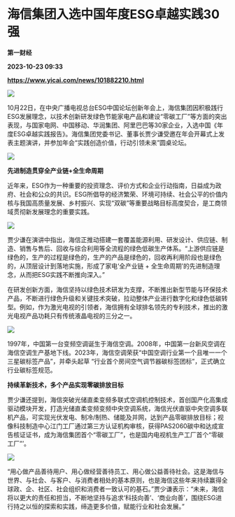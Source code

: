 # 海信集团入选中国年度ESG卓越实践30强
**第一财经**

**2023-10-23 09:33**

**https://www.yicai.com/news/101882210.html**

![](https://imgcdn.yicai.com/uppics/slides/2023/10/9cf8d46b57a939df840e1817f2476762.jpg)

10月22日，在中央广播电视总台ESG中国论坛创新年会上，海信集团因积极践行ESG发展理念，以技术创新研发绿色节能家电产品和建设“零碳工厂”等方面的突出表现，与国家电网、中国移动、华润集团、阿里巴巴等30家企业，入选中国《年度ESG卓越实践报告》。海信集团党委书记、董事长贾少谦受邀在年会开幕式上发表主题演讲，并参加年会“实践创造价值，行动引领未来”圆桌论坛。

![](https://imgcdn.yicai.com/uppics/images/2023/10/ccd9f5ee89050ed22975762dad49b086.jpg)

**先进制造贯穿全产业链+全生命周期**

近年来，ESG作为一种重要的投资理念、评价方式和企业行动指南，日益成为政府、社会和公众的共识。ESG所倡导的经济繁荣、环境可持续、社会公平的价值内核与我国高质量发展、乡村振兴、实现“双碳”等重要战略目标高度契合，是工商领域贯彻新发展理念的重要实践。

![](https://imgcdn.yicai.com/uppics/images/2023/10/61239d825d0400b5da740c5c1e38af69.jpg)

贾少谦在演讲中指出，海信正推动搭建一套覆盖能源利用、研发设计、供应链、制造、销售与售后、回收与综合利用等全流程的绿色低碳生产体系。“上游供应链是绿色的，生产的过程是绿色的，生产的产品是绿色的，回收再利用阶段也是绿色的，从顶层设计到落地实施，形成了家电‘全产业链 + 全生命周期’的先进制造理念，从而把ESG实践不断推向深入。”

在研发创新方面，海信坚持以绿色技术研发为支撑，不断推出新型节能与环保技术产品，不断进行绿色升级和关键技术突破，拉动整体产业进行数字化和绿色低碳转型。例如，作为激光电视的引领者，海信拥有全球排名领先的专利技术，推出的激光电视产品功耗只有传统液晶电视的三分之一。

![](https://imgcdn.yicai.com/uppics/images/2023/10/9a83c6c6ce30393b9748012c201c0e29.jpg)

1997年，中国第一台变频空调诞生于海信空调。2008年，中国第一台新风空调在海信空调生产基地下线。2023年，海信空调荣获“中国空调行业第一个且唯一一个三星碳标签产品”，并牵头起草 “行业首个房间空气调节器碳标签团标”，正式确立行业碳标签规范。

**持续革新技术，多个产品实现零碳排放目标**

贾少谦还提到，海信突破光储直柔变频多联式空调机控制技术，首创国产化高集成驱动模块开发，打造光储直柔变频变频中央空调系统，海信光伏直驱中央空调多联机产品，可实现光伏发电、制冷/制热、储能及并网，达到产品零碳排放目标；视像科技制造中心江门工厂通过第三方认证机构审核，获得PAS2060碳中和达成宣告核证证书，成为海信集团首个“零碳工厂”，也是国内电视机生产工厂首个“零碳工厂”’。

![](https://imgcdn.yicai.com/uppics/images/2023/10/4928eb1f8f170a557f6b85d26c92628d.jpg)

“用心做产品善待用户、用心做经营善待员工、用心做公益善待社会。这是海信与世界、与社会、与客户、与消费者相处的基本原则，也是海信这些年来持续赢得全球政、企、社区、社会组织和消费者一致认可的基石。”贾少谦表示：“未来，海信将以更大的责任和担当，不断地坚持与追求‘科技向善’、‘商业向善’，围绕ESG进行持之以恒的探索和实践，缔造更多价值，赋能行业和社会发展。”